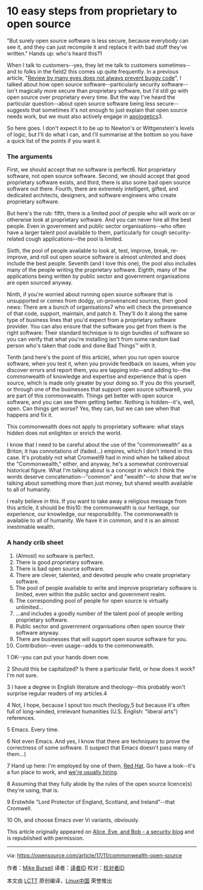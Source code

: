 10 easy steps from proprietary to open source
======
"But surely open source software is less secure, because everybody can see it, and they can just recompile it and replace it with bad stuff they've written." Hands up: who's heard this?1

When I talk to customers--yes, they let me talk to customers sometimes--and to folks in the field2 this comes up quite frequently. In a previous article, "[Review by many eyes does not always prevent buggy code][1]", I talked about how open source software--particularly security software--isn't magically more secure than proprietary software, but I'd still go with open source over proprietary every time. But the way I've heard the particular question--about open source software being less secure--suggests that sometimes it's not enough to just explain that open source needs work, but we must also actively engage in [apologetics][2]3.

So here goes. I don't expect it to be up to Newton's or Wittgenstein's levels of logic, but I'll do what I can, and I'll summarise at the bottom so you have a quick list of the points if you want it.

### The arguments

First, we should accept that no software is perfect6. Not proprietary software, not open source software. Second, we should accept that good proprietary software exists, and third, there is also some bad open source software out there. Fourth, there are extremely intelligent, gifted, and dedicated architects, designers, and software engineers who create proprietary software.

But here's the rub: fifth, there is a limited pool of people who will work on or otherwise look at proprietary software. And you can never hire all the best people. Even in government and public sector organisations--who often have a larger talent pool available to them, particularly for cough security-related cough applications--the pool is limited.

Sixth, the pool of people available to look at, test, improve, break, re-improve, and roll out open source software is almost unlimited and does include the best people. Seventh (and I love this one), the pool also includes many of the people writing the proprietary software. Eighth, many of the applications being written by public sector and government organisations are open sourced anyway.

Ninth, if you're worried about running open source software that is unsupported or comes from dodgy, un-provenanced sources, then good news: There are a bunch of organisations7 who will check the provenance of that code, support, maintain, and patch it. They'll do it along the same type of business lines that you'd expect from a proprietary software provider. You can also ensure that the software you get from them is the right software: Their standard technique is to sign bundles of software so you can verify that what you're installing isn't from some random bad person who's taken that code and done Bad Things™ with it.

Tenth (and here's the point of this article), when you run open source software, when you test it, when you provide feedback on issues, when you discover errors and report them, you are tapping into--and adding to--the commonwealth of knowledge and expertise and experience that is open source, which is made only greater by your doing so. If you do this yourself, or through one of the businesses that support open source software8, you are part of this commonwealth. Things get better with open source software, and you can see them getting better. Nothing is hidden--it's, well, open. Can things get worse? Yes, they can, but we can see when that happens and fix it.

This commonwealth does not apply to proprietary software: what stays hidden does not enlighten or enrich the world.

I know that I need to be careful about the use of the "commonwealth" as a Briton; it has connotations of (faded…) empires, which I don't intend in this case. It's probably not what Cromwell9 had in mind when he talked about the "Commonwealth," either, and anyway, he's a somewhat controversial historical figure. What I'm talking about is a concept in which I think the words deserve concatenation--"common" and "wealth"--to show that we're talking about something more than just money, but shared wealth available to all of humanity.

I really believe in this. If you want to take away a religious message from this article, it should be this10: the commonwealth is our heritage, our experience, our knowledge, our responsibility. The commonwealth is available to all of humanity. We have it in common, and it is an almost inestimable wealth.

### A handy crib sheet

  1. (Almost) no software is perfect.
  2. There is good proprietary software.
  3. There is bad open source software.
  4. There are clever, talented, and devoted people who create proprietary software.
  5. The pool of people available to write and improve proprietary software is limited, even within the public sector and government realm.
  6. The corresponding pool of people for open source is virtually unlimited…
  7. …and includes a goodly number of the talent pool of people writing proprietary software.
  8. Public sector and government organisations often open source their software anyway.
  9. There are businesses that will support open source software for you.
  10. Contribution--even usage--adds to the commonwealth.



1 OK--you can put your hands down now.

2 Should this be capitalized? Is there a particular field, or how does it work? I'm not sure.

3 I have a degree in English literature and theology--this probably won't surprise regular readers of my articles.4

4 Not, I hope, because I spout too much theology,5 but because it's often full of long-winded, irrelevant humanities (U.S. English: "liberal arts") references.

5 Emacs. Every time.

6 Not even Emacs. And yes, I know that there are techniques to prove the correctness of some software. (I suspect that Emacs doesn't pass many of them…)

7 Hand up here: I'm employed by one of them, [Red Hat][3]. Go have a look--it's a fun place to work, and [we're usually hiring][4].

8 Assuming that they fully abide by the rules of the open source licence(s) they're using, that is.

9 Erstwhile "Lord Protector of England, Scotland, and Ireland"--that Cromwell.

10 Oh, and choose Emacs over Vi variants, obviously.

This article originally appeared on [Alice, Eve, and Bob - a security blog][5] and is republished with permission.

--------------------------------------------------------------------------------

via: https://opensource.com/article/17/11/commonwealth-open-source

作者：[Mike Bursell][a]
译者：[译者ID](https://github.com/译者ID)
校对：[校对者ID](https://github.com/校对者ID)

本文由 [LCTT](https://github.com/LCTT/TranslateProject) 原创编译，[Linux中国](https://linux.cn/) 荣誉推出

[a]:https://opensource.com/users/mikecamel
[1]:https://opensource.com/article/17/10/many-eyes
[2]:https://en.wikipedia.org/wiki/Apologetics
[3]:https://www.redhat.com/
[4]:https://www.redhat.com/en/jobs
[5]:https://aliceevebob.com/2017/10/24/the-commonwealth-of-open-source/
